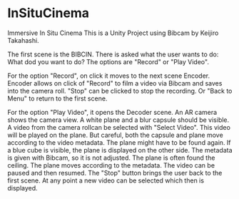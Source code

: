 # InSituCinema
Immersive In Situ Cinema
This is a Unity Project using Bibcam by Keijiro Takahashi.

The first scene is the BIBCIN.
There is asked what the user wants to do: What dod you want to do?
The options are "Record" or "Play Video".

For the option "Record", on click it moves to the next scene Encoder.
Encoder allows on click of "Record" to film a video via Bibcam and saves into the camera roll.
"Stop" can be clicked to stop the recording. Or "Back to Menu" to return to the first scene.

For the option "Play Video", it opens the Decoder scene.
An AR camera shows the camera view. A white plane and a blur capsule should be visible.
A video from the camera rollcan be selected with "Select Video". This video will be played on the plane. 
But careful, both the capsule and plane move according to the video metadata. The plane might have to be found again.
If a blue cube is visible, the plane is displayed on the other side.
The metadata is given with Bibcam, so it is not adjusted. The plane is often found the ceiling.
The plane moves according to the metadata.
The video can be paused and then resumed. The "Stop" button brings the user back to the first scene.
At any point a new video can be selected which then is displayed.

